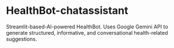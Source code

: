 # HealthBot-chatassistant
Streamlit-based-AI-powered HealthBot. Uses Google Gemini API to generate structured, informative, and conversational health-related suggestions.

